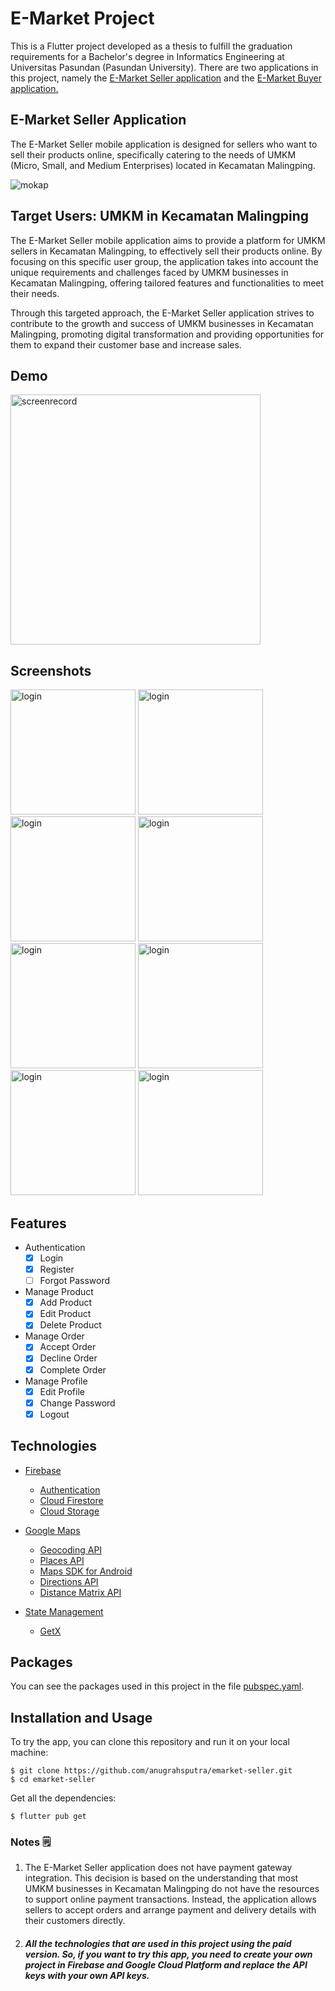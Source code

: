 # E-Market Project
This is a Flutter project developed as a thesis to fulfill the graduation requirements for a Bachelor's degree in Informatics Engineering at Universitas Pasundan (Pasundan University). There are two applications in this project, namely the [E-Market Seller application](https://github.com/anugrahsputra/emarket-seller.git) and the [E-Market Buyer application.](https://github.com/anugrahsputra/emarket-buyer.git)

## E-Market Seller Application
The E-Market Seller mobile application is designed for sellers who want to sell their products online, specifically catering to the needs of UMKM (Micro, Small, and Medium Enterprises) located in Kecamatan Malingping.

![mokap](https://github.com/anugrahsputra/emarket-seller/assets/71306482/f275e463-1f1d-4f0e-873f-9cb17d732aed)

## Target Users: UMKM in Kecamatan Malingping
The E-Market Seller mobile application aims to provide a platform for UMKM sellers in Kecamatan Malingping, to effectively sell their products online. By focusing on this specific user group, the application takes into account the unique requirements and challenges faced by UMKM businesses in Kecamatan Malingping, offering tailored features and functionalities to meet their needs.

Through this targeted approach, the E-Market Seller application strives to contribute to the growth and success of UMKM businesses in Kecamatan Malingping, promoting digital transformation and providing opportunities for them to expand their customer base and increase sales.

## Demo
<img src="https://github.com/anugrahsputra/emarket-seller/assets/71306482/8e440fdf-2678-4fb5-a44a-aae399664327" width=400 alt="screenrecord">

## Screenshots
<p>
  <img src="https://github.com/anugrahsputra/emarket-seller/assets/71306482/5c8735ba-b3bb-423a-a533-309add9f95d4" width=200 alt="login">
  <img src="https://github.com/anugrahsputra/emarket-seller/assets/71306482/a01b3fcc-8bce-4174-8043-0fcf66917950" width=200 alt="login">
  <img src="https://github.com/anugrahsputra/emarket-seller/assets/71306482/d4ba6730-531d-4a55-a86a-e06e5089a912" width=200 alt="login">
  <img src="https://github.com/anugrahsputra/emarket-seller/assets/71306482/acb6799e-ac39-41bd-bb39-8bb20573dc9b" width=200 alt="login">
  <img src="https://github.com/anugrahsputra/emarket-seller/assets/71306482/b151f611-ea2c-4f79-8d5e-c0f9e93a7f5c" width=200 alt="login">
  <img src="https://github.com/anugrahsputra/emarket-seller/assets/71306482/53b9d21f-94b7-4998-ab0f-b57b9788df24" width=200 alt="login">
  <img src="https://github.com/anugrahsputra/emarket-seller/assets/71306482/12cfe063-3222-470c-9339-ef33df8d96fa" width=200 alt="login">
  <img src="https://github.com/anugrahsputra/emarket-seller/assets/71306482/83175c81-7488-412f-be72-61bc64b839ee" width=200 alt="login">
</p>

## Features

- Authentication
    - [x] Login
    - [x] Register
    - [ ] Forgot Password

- Manage Product
    - [x] Add Product
    - [x] Edit Product
    - [x] Delete Product

- Manage Order
    - [x] Accept Order
    - [x] Decline Order
    - [x] Complete Order

- Manage Profile
    - [x] Edit Profile
    - [x] Change Password
    - [x] Logout

## Technologies

- [Firebase](https://firebase.google.com/)
    - [Authentication](https://firebase.google.com/docs/auth)
    - [Cloud Firestore](https://firebase.google.com/docs/firestore)
    - [Cloud Storage](https://firebase.google.com/docs/storage)

- [Google Maps](https://developers.google.com/maps/documentation)
    - [Geocoding API](https://developers.google.com/maps/documentation/geocoding/overview)
    - [Places API](https://developers.google.com/maps/documentation/places/web-service/overview)
    - [Maps SDK for Android](https://developers.google.com/maps/documentation/android-sdk/overview)
    - [Directions API](https://developers.google.com/maps/documentation/directions/overview)
    - [Distance Matrix API](https://developers.google.com/maps/documentation/distance-matrix/overview)

- [State Management](https://flutter.dev/docs/development/data-and-backend/state-mgmt)
    - [GetX](https://pub.dev/packages/get)

## Packages

You can see the packages used in this project in the file [pubspec.yaml](pubspec.yaml).



## Installation and Usage

To try the app, you can clone this repository and run it on your local machine:
```
$ git clone https://github.com/anugrahsputra/emarket-seller.git
$ cd emarket-seller
```
Get all the dependencies:
```
$ flutter pub get
```


### Notes 🗒️
1. The E-Market Seller application does not have payment gateway integration. This decision is based on the understanding that most UMKM businesses in Kecamatan Malingping do not have the resources to support online payment transactions. Instead, the application allows sellers to accept orders and arrange payment and delivery details with their customers directly.

2. ##### All the technologies that are used in this project using the paid version. So, if you want to try this app, you need to create your own project in Firebase and Google Cloud Platform and replace the API keys with your own API keys.

